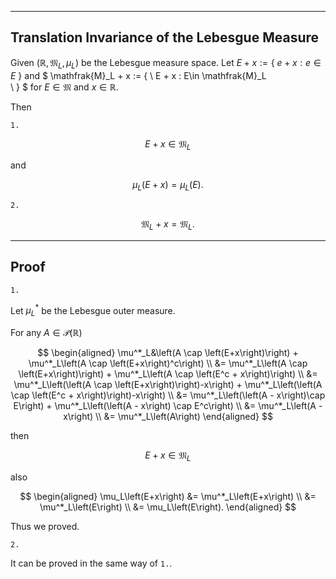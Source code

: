 
---
Translation Invariance of the Lebesgue Measure
---

Given $\left(\mathbb{R}, \mathfrak{M}_L, \mu_L\right)$ be the Lebesgue measure space. Let $E + x:= \{ \ 
    e + x : e \in E
\ \}$ and $
\mathfrak{M}_L + x
:= \{ \ 
    E + x : E\in \mathfrak{M}_L    
\ \}
$ for $E \in \mathfrak{M}$ and $x \in \mathbb{R}$.

Then

`1.`

$$
E + x \in \mathfrak{M}_L
$$

and

$$
\mu_L\left(E+x\right)
= \mu_L\left(E\right).
$$

<!-- for $E \in \mathfrak{M}_L$, $x\in\mathbb{R}$. -->


`2.`

$$
\mathfrak{M}_L + x
= \mathfrak{M}_L.
$$


---
Proof
---

`1.`

Let $\mu^*_L$ be the Lebesgue outer measure.

For any $A\in\mathcal{\mathcal{P}}\left(\mathbb{R}\right)$

$$
\begin{aligned}
\mu^*_L&\left(A \cap \left(E+x\right)\right)
+
\mu^*_L\left(A \cap \left(E+x\right)^c\right) \\
&=
\mu^*_L\left(A \cap \left(E+x\right)\right)
+
\mu^*_L\left(A \cap \left(E^c + x\right)\right) \\
&=
\mu^*_L\left(\left(A \cap \left(E+x\right)\right)-x\right)
+
\mu^*_L\left(\left(A \cap \left(E^c + x\right)\right)-x\right) \\
&=
\mu^*_L\left(\left(A - x\right)\cap E\right)
+
\mu^*_L\left(\left(A - x\right) \cap E^c\right) \\
&=
\mu^*_L\left(A - x\right) \\
&=
\mu^*_L\left(A\right)
\end{aligned}
$$

then

$$
E + x \in \mathfrak{M}_L
$$

also

$$
\begin{aligned}
\mu_L\left(E+x\right)
&=
\mu^*_L\left(E+x\right) \\
&=
\mu^*_L\left(E\right) \\
&=
\mu_L\left(E\right).
\end{aligned}
$$

Thus we proved.

`2.`

It can be proved in the same way of `1.`.


